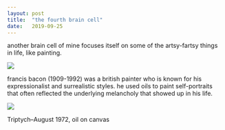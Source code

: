 ```yaml
---
layout: post
title:  "the fourth brain cell"
date:   2019-09-25
---
```


another brain cell of mine focuses itself on some of the artsy-fartsy things in life, like painting.

![](https://www.biography.com/.image/t_share/MTE1ODA0OTcyMDgzODczMjkz/francis-bacon-9194646-1-402.jpg)

francis bacon (1909-1992) was a british painter who is known for his expressionalist and surrealistic styles. he used oils to paint self-portraits that often reflected the underlying melancholy that showed up in his life.

![](https://www.tate.org.uk/art/images/work/T/T03/T03073_9.jpg)
<figcaption>Triptych–August 1972, oil on canvas</figcaption>

